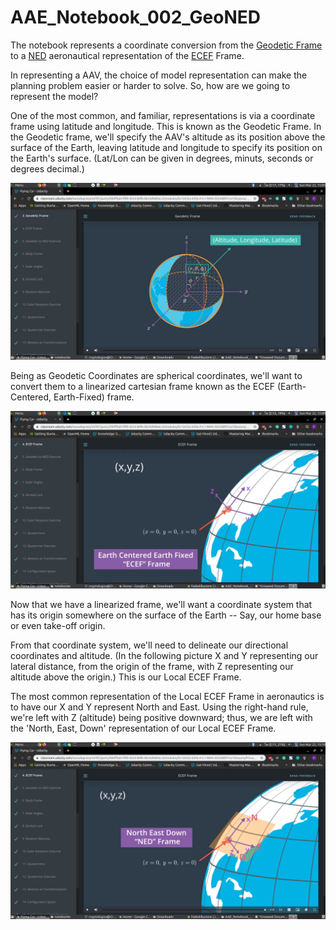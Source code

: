# AAE_Notebook_002_GeoNED
The notebook represents a coordinate conversion from the [Geodetic Frame](https://en.wikipedia.org/wiki/World_Geodetic_System) to a [NED](https://en.wikipedia.org/wiki/Local_tangent_plane_coordinates#Local_north,_east,_down_(NED)_coordinates) aeronautical representation of the [ECEF](https://en.wikipedia.org/wiki/ECEF) Frame.

In representing a AAV, the choice of model representation can make the planning problem easier or harder to solve. So, how are we going to represent the model?

One of the most common, and familiar, representations is via a coordinate frame using latitude and longitude. This is known as the Geodetic Frame. In the Geodetic frame, we'll specify the AAV's altitude as its position above the surface of the Earth, leaving latitude and longitude to specify its position on the Earth's surface. (Lat/Lon can be given in degrees, minuts, seconds or degrees decimal.)

![geodeticframe](images/geodetic.png)

Being as Geodetic Coordinates are spherical coordinates, we'll want to convert them to a linearized cartesian frame known as the ECEF (Earth-Centered, Earth-Fixed) frame.

![ecefframe](images/xyz.png)

Now that we have a linearized frame, we'll want a coordinate system that has its origin somewhere on the surface of the Earth -- Say, our home base or even take-off origin. 

From that coordinate system, we'll need to delineate our directional coordinates and altitude. (In the following picture X and Y representing our lateral distance, from the origin of the frame, with Z representing our altitude above the origin.) This is our Local ECEF Frame.

The most common representation of the Local ECEF Frame in aeronautics is to have our X and Y represent North and East. Using the right-hand rule, we're left with Z (altitude) being positive downward; thus, we are left with the 'North, East, Down' representation of our Local ECEF Frame.

![nedframe](images/ned.png)
